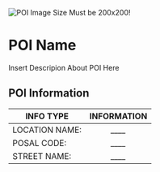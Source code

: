 ![POI Image Size Must be 200x200!](https://cdn.discordapp.com/attachments/1069399090334543963/1156719485558997002/image.png?ex=6515fe78&is=6514acf8&hm=53f648ac76e841c40059b78be83d9eaaf1eaa95622b06c115d5fccac4074a8c0&)

# POI Name
Insert Descripion About POI Here

## POI Information
| INFO TYPE  |  INFORMATION  |
| ------------- |:-------------:|
| LOCATION NAME: |*____*|
| POSAL CODE:   |*____*|
| STREET NAME:   |*____*|

